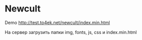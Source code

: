 # Newcult

Demo http://test.to4ek.net/newcult/index.min.html

На сервер загрузить папки img, fonts, js, css и index.min.html

